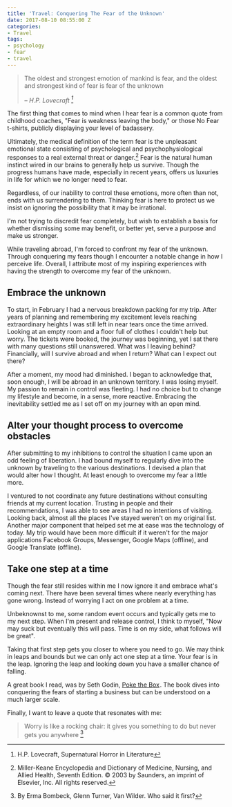 ```yaml
---
title: 'Travel: Conquering The Fear of the Unknown'
date: 2017-08-10 08:55:00 Z
categories:
- Travel
tags:
- psychology
- fear
- travel
---
```


> The oldest and strongest emotion of mankind is fear, and the oldest and strongest kind of fear is fear of the unknown
>
> <cite>– H.P. Lovecraft [^1]</cite>

The first thing that comes to mind when I hear fear is a common quote from childhood coaches, "Fear is weakness leaving the body," or those No Fear t-shirts, publicly displaying your level of badassery. 

Ultimately, the medical definition of the term fear is the unpleasant emotional state consisting of psychological and psychophysiological responses to a real external threat or danger.[^2] Fear is the natural human instinct wired in our brains to generally help us survive. Though the progress humans have made, especially in recent years, offers us luxuries in life for which we no longer need to fear.

Regardless, of our inability to control these emotions, more often than not, ends with us surrendering to them. Thinking fear is here to protect us we insist on ignoring the possibility that it may be irrational.

I'm not trying to discredit fear completely, but wish to establish a basis for whether dismissing some may benefit, or better yet, serve a purpose and make us stronger.

While traveling abroad, I'm forced to confront my fear of the unknown. Through conquering my fears though I encounter a notable change in how I perceive life. Overall, I attribute most of my inspiring experiences with having the strength to overcome my fear of the unknown.

## Embrace the unknown

To start, in February I had a nervous breakdown packing for my trip. After years of planning and remembering my excitement levels reaching extraordinary heights I was still left in near tears once the time arrived. Looking at an empty room and a floor full of clothes I couldn't help but worry. The tickets were booked, the journey was beginning, yet I sat there with many questions still unanswered. What was I leaving behind? Financially, will I survive abroad and when I return? What can I expect out there?

After a moment, my mood had diminished. I began to acknowledge that, soon enough, I will be abroad in an unknown territory. I was losing myself. My passion to remain in control was fleeting. I had no choice but to change my lifestyle and become, in a sense, more reactive. Embracing the inevitability settled me as I set off on my journey with an open mind. 

## Alter your thought process to overcome obstacles

After submitting to my inhibitions to control the situation I came upon an odd feeling of liberation. I had bound myself to regularly dive into the unknown by traveling to the various destinations. I devised a plan that would alter how I thought. At least enough to overcome my fear a little more.

I ventured to not coordinate any future destinations without consulting friends at my current location. Trusting in people and their recommendations, I was able to see areas I had no intentions of visiting. Looking back, almost all the places I've stayed weren't on my original list.  Another major component that helped set me at ease was the technology of today. My trip would have been more difficult if it weren't for the major applications Facebook Groups, Messenger, Google Maps (offline), and Google Translate (offline). 

## Take one step at a time

Though the fear still resides within me I now ignore it and embrace what's coming next. There have been several times where nearly everything has gone wrong. Instead of worrying I act on one problem at a time.

Unbeknownst to me, some random event occurs and typically gets me to my next step. When I'm present and release control, I think to myself, "Now may suck but eventually this will pass. Time is on my side, what follows will be great". 

Taking that first step gets you closer to where you need to go. We may think in leaps and bounds but we can only act one step at a time. Your fear is in the leap. Ignoring the leap and looking down you have a smaller chance of falling. 

A great book I read, was by Seth Godin, <a target="_blank" href="https://www.amazon.com/gp/offer-listing/1591848253/ref=as_li_tl?ie=UTF8&camp=1789&creative=9325&creativeASIN=1591848253&linkCode=am2&tag=4benefitnews-20&linkId=82632eedd18bf0cd9df84ac0a0166c50">Poke the Box</a><img src="//ir-na.amazon-adsystem.com/e/ir?t=4benefitnews-20&l=am2&o=1&a=1591848253" width="1" height="1" border="0" alt="" style="border:none !important; margin:0px !important;" />. The book dives into conquering the fears of starting a business but can be understood on a much larger scale.

Finally, I want to leave a quote that resonates with me:

> Worry is like a rocking chair: it gives you something to do but never gets you anywhere [^3]

[^1]: H.P. Lovecraft, Supernatural Horror in Literature
[^2]: Miller-Keane Encyclopedia and Dictionary of Medicine, Nursing, and Allied Health, Seventh Edition. © 2003 by Saunders, an imprint of Elsevier, Inc. All rights reserved.
[^3]: By Erma Bombeck, Glenn Turner, Van Wilder. Who said it first?